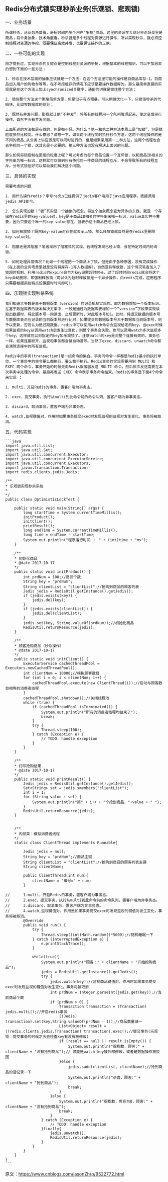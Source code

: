 ## Redis分布式锁实现秒杀业务(乐观锁、悲观锁)

一、业务场景

    所谓秒杀，从业务角度看，是短时间内多个用户“争抢”资源，这里的资源在大部分秒杀场景里是商品；将业务抽象，技术角度看，秒杀就是多个线程对资源进行操作，所以实现秒杀，就必须控制线程对资源的争抢，既要保证高效并发，也要保证操作的正确。

二、一些可能的实现

    刚才提到过，实现秒杀的关键点是控制线程对资源的争抢，根据基本的线程知识，可以不加思索的想到下面的一些方法：

    1. 秒杀在技术层面的抽象应该就是一个方法，在这个方法里可能的操作是将商品库存-1，将商品加入用户的购物车等等，在不考虑缓存的情况下应该是要操作数据库的。那么最简单直接的实现就是在这个方法上加上synchronized关键字，通俗的讲就是锁住整个方法；

    2. 锁住整个方法这个策略简单方便，但是似乎有点粗暴。可以稍微优化一下，只锁住秒杀的代码块，比如写数据库的部分；

    3. 既然有并发问题，那我就让他“不并发”，将所有的线程用一个队列管理起来，使之变成串行操作，自然不会有并发问题。

    上面所述的方法都是有效的，但是都不好。为什么？第一和第二种方法本质上是“加锁”，但是锁粒度依然比较高。什么意思？试想一下，如果两个线程同时执行秒杀方法，这两个线程操作的是不同的商品,从业务上讲应该是可以同时进行的，但是如果采用第一二种方法，这两个线程也会去争抢同一个锁，这其实是不必要的。第三种方法也没有解决上面说的问题。

    那么如何将锁控制在更细的粒度上呢？可以考虑为每个商品设置一个互斥锁，以和商品ID相关的字符串为唯一标识，这样就可以做到只有争抢同一件商品的线程互斥，不会导致所有的线程互斥。分布式锁恰好可以帮助我们解决这个问题。

三、具体的实现

    需要考虑的问题

    1. 用什么操作redis？幸亏redis已经提供了jedis客户端用于java应用程序，直接调用jedis API即可。

    2. 怎么实现加锁？“锁”其实是一个抽象的概念，将这个抽象概念变为具体的东西，就是一个存储在redis里的key-value对，key是于商品ID相关的字符串来唯一标识，value其实并不重要，因为只要这个唯一的key-value存在，就表示这个商品已经上锁。

    3. 如何释放锁？既然key-value对存在就表示上锁，那么释放锁就自然是在redis里删除key-value对。

    4. 阻塞还是非阻塞？笔者采用了阻塞式的实现，若线程发现已经上锁，会在特定时间内轮询锁。

    5. 如何处理异常情况？比如一个线程把一个商品上了锁，但是由于各种原因，没有完成操作（在上面的业务场景里就是没有将库存-1写入数据库），自然没有释放锁，这个情况笔者加入了锁超时机制，利用redis的expire命令为key设置超时时长，过了超时时间redis就会将这个key自动删除，即强制释放锁（可以认为超时释放锁是一个异步操作，由redis完成，应用程序只需要根据系统特点设置超时时间即可）。

四、乐观锁实现秒杀系统

    我们知道大多数是基于数据版本（version）的记录机制实现的。即为数据增加一个版本标识，在基于数据库表的版本解决方案中，一般是通过为数据库表增加一个”version”字段来实现读取出数据时，将此版本号一同读出，之后更新时，对此版本号加1。此时，将提交数据的版本号与数据库表对应记录的当前版本号进行比对，如果提交的数据版本号大于数据库当前版本号，则予以更新，否则认为是过期数据。redis中可以使用watch命令会监视给定的key，当exec时候如果监视的key从调用watch后发生过变化，则整个事务会失败。也可以调用watch多次监视多个key。这样就可以对指定的key加乐观锁了。注意watch的key是对整个连接有效的，事务也一样。如果连接断开，监视和事务都会被自动清除。当然了exec，discard，unwatch命令都会清除连接中的所有监视。

    Redis中的事务(transaction)是一组命令的集合。事务同命令一样都是Redis最小的执行单位，一个事务中的命令要么都执行，要么都不执行。Redis事务的实现需要用到 MULTI 和 EXEC 两个命令，事务开始的时候先向Redis服务器发送 MULTI 命令，然后依次发送需要在本次事务中处理的命令，最后再发送 EXEC 命令表示事务命令结束。Redis的事务是下面4个命令来实现 ：

    1. multi，开启Redis的事务，置客户端为事务态。

    2. exec，提交事务，执行从multi到此命令前的命令队列，置客户端为非事务态。

    3. discard，取消事务，置客户端为非事务态。

    4. watch,监视键值对，作用时如果事务提交exec时发现监视的监视对发生变化，事务将被取消。

五、代码实现

    ```java
    import java.util.List;
    import java.util.Set;
    import java.util.concurrent.Executor;
    import java.util.concurrent.ExecutorService;
    import java.util.concurrent.Executors;
    import javax.transaction.Transaction;
    import redis.clients.jedis.Jedis;

    /**
    * 乐观锁实现秒杀系统
    *
    */
    public class OptimisticLockTest {

        public static void main(String[] args) {
            long startTime = System.currentTimeMillis();
            initProduct();
            initClient();
            printResult();
            long endTime = System.currentTimeMillis();
            long time = endTime - startTime;
            System.out.println("程序运行时间 ： " + (int)time + "ms");
        }

        /**
        * 初始化商品
        * @date 2017-10-17
        */
        public static void initProduct() {
            int prdNum = 100;//商品个数
            String key = "prdNum";
            String clientList = "clientList";//抢购到商品的顾客列表
            Jedis jedis = RedisUtil.getInstance().getJedis();
            if (jedis.exists(key)) {
                jedis.del(key);
            }
            if (jedis.exists(clientList)) {
                jedis.del(clientList);
            }
            jedis.set(key, String.valueOf(prdNum));//初始化商品
            RedisUtil.returnResource(jedis);
        }

        /**
        * 顾客抢购商品（秒杀操作）
        * @date 2017-10-17
        */
        public static void initClient() {
            ExecutorService cachedThreadPool = Executors.newCachedThreadPool();
            int clientNum = 10000;//模拟顾客数目
            for (int i = 0; i < clientNum; i++) {
                cachedThreadPool.execute(new ClientThread(i));//启动与顾客数目相等的消费者线程
            }
            cachedThreadPool.shutdown();//关闭线程池
            while (true) {
                if (cachedThreadPool.isTerminated()) {
                    System.out.println("所有的消费者线程均结束了");    
                    break;   
                }
                try {
                    Thread.sleep(100);
                } catch (Exception e) {
                    // TODO: handle exception
                }
            }
        }

        /**
        * 打印抢购结果
        * @date 2017-10-17
        */
        public static void printResult() {
            Jedis jedis = RedisUtil.getInstance().getJedis();
            Set<String> set = jedis.smembers("clientList");
            int i = 1;
            for (String value : set) {
                System.out.println("第" + i++ + "个抢到商品，"+value + " "); 
            }
            RedisUtil.returnResource(jedis);
        }


        /**
        * 内部类：模拟消费者线程
        */
        static class ClientThread implements Runnable{

            Jedis jedis = null;
            String key = "prdNum";//商品主键
            String clientList = "clientList";//抢购到商品的顾客列表主键
            String clientName;

            public ClientThread(int num){
                clientName = "编号=" + num;
            }

    //      1.multi，开启Redis的事务，置客户端为事务态。 
    //      2.exec，提交事务，执行从multi到此命令前的命令队列，置客户端为非事务态。 
    //      3.discard，取消事务，置客户端为非事务态。 
    //      4.watch,监视键值对，作用是如果事务提交exec时发现监视的键值对发生变化，事务将被取消。 
            @Override
            public void run() {
                try {
                    Thread.sleep((int)Math.random()*5000);//随机睡眠一下
                } catch (InterruptedException e) {
                    e.printStackTrace();
                }

                while(true){
                    System.out.println("顾客：" + clientName + "开始抢购商品");
                    jedis = RedisUtil.getInstance().getJedis();
                    try {
                        jedis.watch(key);//监视商品键值对，作用时如果事务提交exec时发现监视的键值对发生变化，事务将被取消
                        int prdNum = Integer.parseInt(jedis.get(key));//当前商品个数
                        if (prdNum > 0) {
                            Transaction transaction = (Transaction) jedis.multi();//开启redis事务
                            ((Jedis) transaction).set(key,String.valueOf(prdNum - 1));//商品数量减一
                            List<Object> result = ((redis.clients.jedis.Transaction) transaction).exec();//提交事务(乐观锁：提交事务的时候才会去检查key有没有被修改)
                            if (result == null || result.isEmpty()) {
                                System.out.println("很抱歉，顾客:" + clientName + "没有抢到商品");// 可能是watch-key被外部修改，或者是数据操作被驳回
                            }else {
                                jedis.sadd(clientList, clientName);//抢到商品的话记录一下
                                System.out.println("恭喜，顾客:" + clientName + "抢到商品");  
                                break; 
                            }
                        }else {
                            System.out.println("很抱歉，库存为0，顾客:" + clientName + "没有抢到商品");  
                            break; 
                        }
                    } catch (Exception e) {
                        // TODO: handle exception
                    }finally{
                        jedis.unwatch();
                        RedisUtil.returnResource(jedis);
                    }
                }
            }
        }
    }
    ```

原文：https://www.cnblogs.com/jasonZh/p/9522772.html